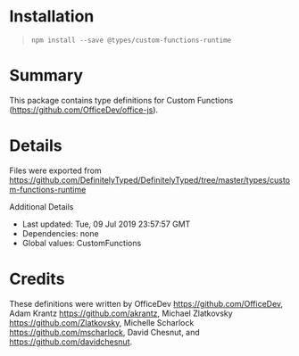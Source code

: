 # Installation
> `npm install --save @types/custom-functions-runtime`

# Summary
This package contains type definitions for Custom Functions (https://github.com/OfficeDev/office-js).

# Details
Files were exported from https://github.com/DefinitelyTyped/DefinitelyTyped/tree/master/types/custom-functions-runtime

Additional Details
 * Last updated: Tue, 09 Jul 2019 23:57:57 GMT
 * Dependencies: none
 * Global values: CustomFunctions

# Credits
These definitions were written by OfficeDev <https://github.com/OfficeDev>, Adam Krantz <https://github.com/akrantz>, Michael Zlatkovsky <https://github.com/Zlatkovsky>, Michelle Scharlock <https://github.com/mscharlock>, David Chesnut, and <https://github.com/davidchesnut>.
